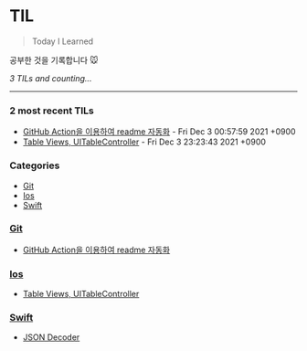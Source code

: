 # TIL
> Today I Learned

공부한 것을 기록합니다 🐭


_3 TILs and counting..._

---

### 2 most recent TILs

- [GitHub Action을 이용하여 readme 자동화](Git/GitHub_Action을_이용하여_readme_자동화.md) - Fri Dec 3 00:57:59 2021 +0900
- [Table Views, UITableController](Ios/Tabel_Views_UITableController.md) - Fri Dec 3 23:23:43 2021 +0900

### Categories

- [Git](#Git)
- [Ios](#Ios)
- [Swift](#Swift)

### [Git](#Git)
- [GitHub Action을 이용하여 readme 자동화](Git/GitHub_Action을_이용하여_readme_자동화.md)

### [Ios](#Ios)
- [Table Views, UITableController](Ios/Tabel_Views_UITableController.md)

### [Swift](#Swift)
- [JSON Decoder](Swift/JSONDecoder.md)

[1]: https://simonwillison.net/2020/Apr/20/self-rewriting-readme/
[2]: https://github.com/jbranchaud/til

